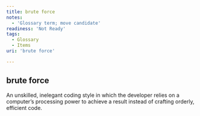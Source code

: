 ```yaml
---
title: brute force
notes:
  - 'Glossary term; move candidate'
readiness: 'Not Ready'
tags:
  - Glossary
  - Items
uri: 'brute force'

---
```

## <span>brute force</span>

An unskilled, inelegant coding style in which the developer relies on a computer’s processing power to achieve a result instead of crafting orderly, efficient code.


